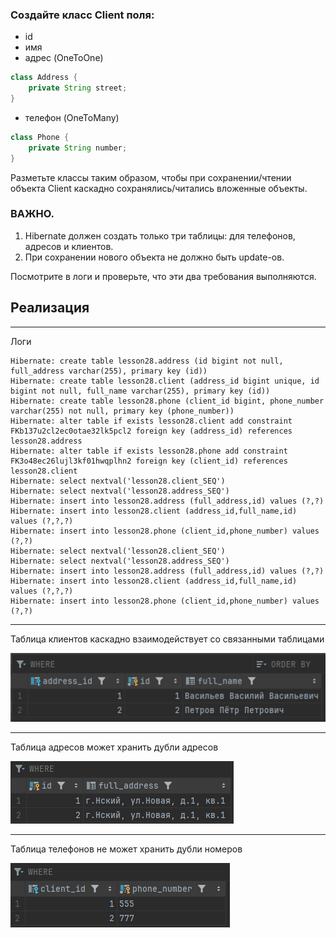 ### Создайте класс Client поля:

- id
- имя
- адрес (OneToOne)
```java
class Address {
    private String street;
}
```
- телефон (OneToMany)
```java
class Phone {
    private String number;
}
```
Разметьте классы таким образом, чтобы при сохранении/чтении объекта Client каскадно сохранялись/читались вложенные объекты.

### ВАЖНО.
1. Hibernate должен создать только три таблицы: для телефонов, адресов и клиентов.
2. При сохранении нового объекта не должно быть update-ов.

Посмотрите в логи и проверьте, что эти два требования выполняются.

## Реализация

---
Логи
```log
Hibernate: create table lesson28.address (id bigint not null, full_address varchar(255), primary key (id))
Hibernate: create table lesson28.client (address_id bigint unique, id bigint not null, full_name varchar(255), primary key (id))
Hibernate: create table lesson28.phone (client_id bigint, phone_number varchar(255) not null, primary key (phone_number))
Hibernate: alter table if exists lesson28.client add constraint FKb137u2cl2ec0otae32lk5pcl2 foreign key (address_id) references lesson28.address
Hibernate: alter table if exists lesson28.phone add constraint FK3o48ec26lujl3kf01hwqplhn2 foreign key (client_id) references lesson28.client
Hibernate: select nextval('lesson28.client_SEQ')
Hibernate: select nextval('lesson28.address_SEQ')
Hibernate: insert into lesson28.address (full_address,id) values (?,?)
Hibernate: insert into lesson28.client (address_id,full_name,id) values (?,?,?)
Hibernate: insert into lesson28.phone (client_id,phone_number) values (?,?)
Hibernate: select nextval('lesson28.client_SEQ')
Hibernate: select nextval('lesson28.address_SEQ')
Hibernate: insert into lesson28.address (full_address,id) values (?,?)
Hibernate: insert into lesson28.client (address_id,full_name,id) values (?,?,?)
Hibernate: insert into lesson28.phone (client_id,phone_number) values (?,?)
```



---
Таблица клиентов каскадно взаимодействует со связанными таблицами

![главная табличка](clients.png)

---
Таблица адресов может хранить дубли адресов

![адреса](address.png)

---
Таблица телефонов не может хранить дубли номеров

![телефоны](phone.png)